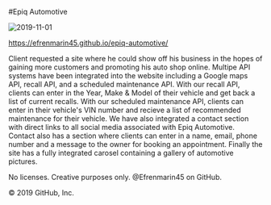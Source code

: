 #Epiq Automotive

![2019-11-01](https://user-images.githubusercontent.com/53213039/68054362-59572000-fcab-11e9-83ae-c359d3abe5b4.png)

https://efrenmarin45.github.io/epiq-automotive/

Client requested a site where he could show off his business in the hopes of gaining more customers and promoting his auto shop online. Multipe API systems have been integrated into the website including a Google maps API, recall API, and a scheduled maintenance API. With our recall API, clients can enter in the Year, Make & Model of their vehicle and get back a list of current recalls. With our scheduled maintenance API, clients can enter in their vehicle's VIN number and recieve a list of recommended maintenance for their vehicle.  We have also integrated a contact section with direct links to all social media associated with Epiq Automotive. Contact also has a section where clients can enter in a name, email, phone number and a message to the owner for booking an appointment. Finally the site has a fully integrated carosel containing a gallery of automotive pictures.


No licenses. Creative purposes only. @Efrenmarin45 on GitHub.

© 2019 GitHub, Inc.
